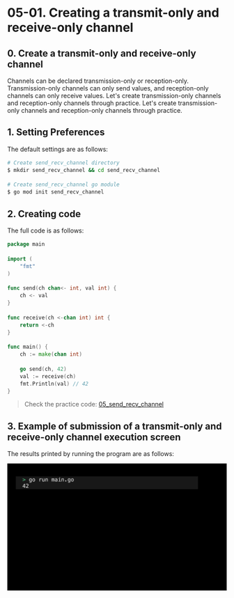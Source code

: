 # 05-01. Creating a transmit-only and receive-only channel

## 0. Create a transmit-only and receive-only channel
Channels can be declared transmission-only or reception-only. Transmission-only channels can only send values, and reception-only channels can only receive values. Let's create transmission-only channels and reception-only channels through practice. Let's create transmission-only channels and reception-only channels through practice.

## 1. Setting Preferences
The default settings are as follows:
```sh
# Create send_recv_channel directory
$ mkdir send_recv_channel && cd send_recv_channel

# Create send_recv_channel go module
$ go mod init send_recv_channel
```

## 2. Creating code
The full code is as follows:
```go
package main

import (
	"fmt"
)

func send(ch chan<- int, val int) {
	ch <- val
}

func receive(ch <-chan int) int {
	return <-ch
}

func main() {
	ch := make(chan int)

	go send(ch, 42)
	val := receive(ch)
	fmt.Println(val) // 42
}
```
> Check the practice code: [05_send_recv_channel](../code/05_send_recv_channel/)

## 3. Example of submission of a transmit-only and receive-only channel execution screen
The results printed by running the program are as follows:
<div style="text-align: center;">
   <img src="../assets/05_concurrency_send_recv_channel_result_example.png" alt="05_concurrency_send_recv_channel_result_example" width="600"/>
</div>
